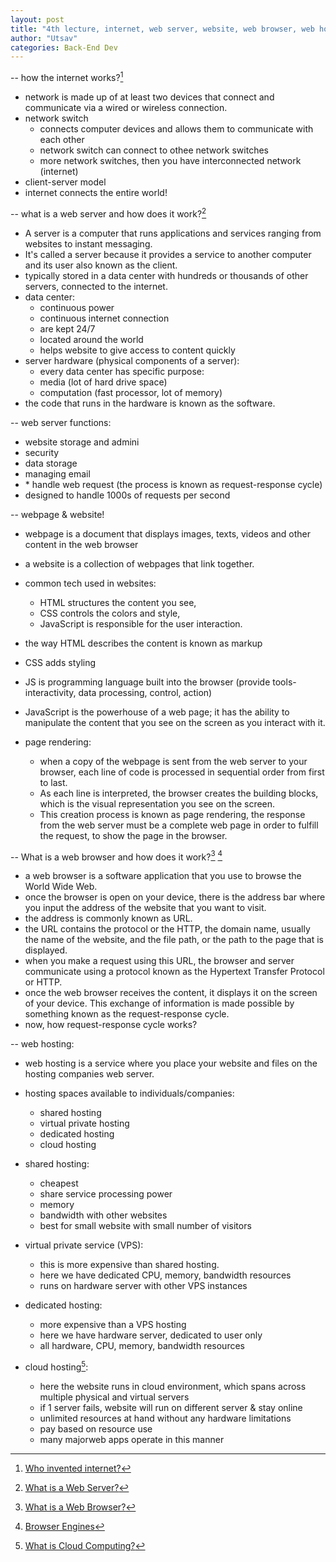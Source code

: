 ```yaml
---
layout: post
title: "4th lecture, internet, web server, website, web browser, web hosting, cloud"
author: "Utsav"
categories: Back-End Dev
---
```


-- how the internet works?[^1]

- network is made up of at least two devices that connect and communicate via a wired or wireless connection.
- network switch
  - connects computer devices and allows them to communicate with each other
  - network switch can connect to othee network switches
  - more network switches, then you have interconnected network (internet)
- client-server model
- internet connects the entire world!

-- what is a web server and how does it work?[^2]

- A server is a computer that runs applications and services ranging from websites to instant messaging.
- It's called a server because it provides a service to another computer and its user also known as the client.
- typically stored in a data center with hundreds or thousands of other servers, connected to the internet.
- data center:
  - continuous power
  - continuous internet connection
  - are kept 24/7
  - located around the world
  - helps website to give access to content quickly
- server hardware (physical components of a server):
  - every data center has specific purpose:
  - media (lot of hard drive space)
  - computation (fast processor, lot of memory)
- the code that runs in the hardware is known as the software.

-- web server functions:

- website storage and admini
- security
- data storage
- managing email
- \* handle web request (the process is known as request-response cycle)
- designed to handle 1000s of requests per second

-- webpage & website!

- webpage is a document that displays images, texts, videos and other content in the web browser
- a website is a collection of webpages that link together.
- common tech used in websites:
  - HTML structures the content you see,
  - CSS controls the colors and style,
  - JavaScript is responsible for the user interaction.
- the way HTML describes the content is known as markup
- CSS adds styling
- JS is programming language built into the browser (provide tools-interactivity, data processing, control, action)
- JavaScript is the powerhouse of a web page; it has the ability to manipulate the content that you see on the screen as you interact with it.

- page rendering:
  - when a copy of the webpage is sent from the web server to your browser, each line of code is processed in sequential order from first to last.
  - As each line is interpreted, the browser creates the building blocks, which is the visual representation you see on the screen.
  - This creation process is known as page rendering, the response from the web server must be a complete web page in order to fulfill the request, to show the page in the browser.

-- What is a web browser and how does it work?[^3] [^4]

- a web browser is a software application that you use to browse the World Wide Web.
- once the browser is open on your device, there is the address bar where you input the address of the website that you want to visit.
- the address is commonly known as URL.
- the URL contains the protocol or the HTTP, the domain name, usually the name of the website, and the file path, or the path to the page that is displayed.
- when you make a request using this URL, the browser and server communicate using a protocol known as the Hypertext Transfer Protocol or HTTP.
- once the web browser receives the content, it displays it on the screen of your device. This exchange of information is made possible by something known as the request-response cycle.
- now, how request-response cycle works?

-- web hosting:

- web hosting is a service where you place your website and files on the hosting companies web server.
- hosting spaces available to individuals/companies:

  - shared hosting
  - virtual private hosting
  - dedicated hosting
  - cloud hosting

- shared hosting:

  - cheapest
  - share service processing power
  - memory
  - bandwidth with other websites
  - best for small website with small number of visitors

- virtual private service (VPS):

  - this is more expensive than shared hosting.
  - here we have dedicated CPU, memory, bandwidth resources
  - runs on hardware server with other VPS instances

- dedicated hosting:

  - more expensive than a VPS hosting
  - here we have hardware server, dedicated to user only
  - all hardware, CPU, memory, bandwidth resources

- cloud hosting[^5]:

  - here the website runs in cloud environment, which spans across multiple physical and virtual servers
  - if 1 server fails, website will run on different server & stay online
  - unlimited resources at hand without any hardware limitations
  - pay based on resource use
  - many majorweb apps operate in this manner

[^2]: [What is a Web Server?](https://www.nginx.com/resources/glossary/web-server/)
[^3]: [What is a Web Browser?](https://www.mozilla.org/en-US/firefox/browsers/what-is-a-browser/)
[^4]: [Browser Engines](https://en.wikipedia.org/wiki/Browser_engine)
[^5]: [What is Cloud Computing?](https://youtu.be/mxT233EdY5c)
[^1]: [Who invented internet?](https://youtu.be/21eFwbb48sE)

